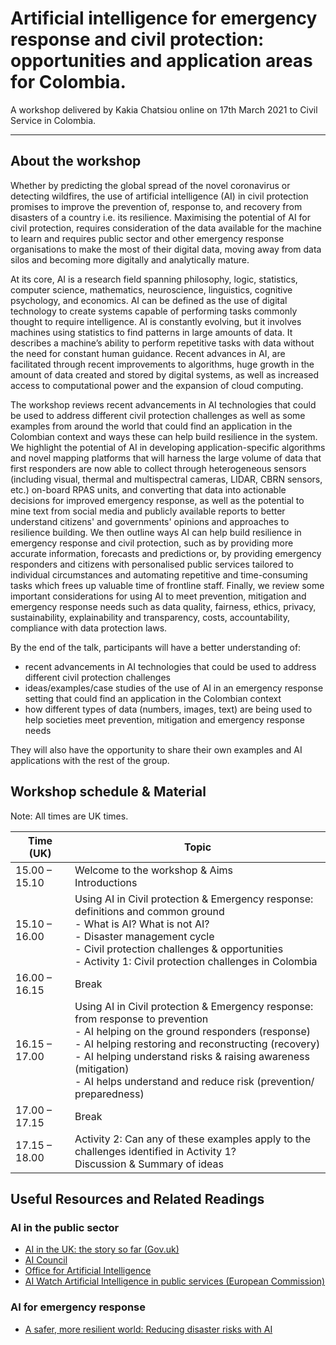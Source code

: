# Artificial intelligence for emergency response and civil protection: opportunities and application areas for Colombia. 
A workshop delivered by Kakia Chatsiou online on 17th March 2021 to Civil Service in Colombia.

<hr>

## About the workshop

Whether by predicting the global spread of the novel coronavirus or detecting wildfires, the use of artificial intelligence (AI) in civil protection promises to improve the prevention of, response to, and recovery from disasters of a country i.e. its resilience.  Maximising the potential of AI for civil protection, requires consideration of the data available for the machine to learn and requires public sector and other emergency response organisations to make the most of their digital data, moving away from data silos and becoming more digitally and analytically mature. 

At its core, AI is a research field spanning philosophy, logic, statistics, computer science, mathematics, neuroscience, linguistics, cognitive psychology, and economics. AI can be defined as the use of digital technology to create systems capable of performing tasks commonly thought to require intelligence. AI is constantly evolving, but it involves machines using statistics to find patterns in large amounts of data. It describes a machine’s ability to perform repetitive tasks with data without the need for constant human guidance. Recent advances in AI, are facilitated through recent improvements to algorithms, huge growth in the amount of data created and stored by digital systems, as well as increased access to computational power and the expansion of cloud computing. 

The workshop reviews recent advancements in AI technologies that could be used to address different civil protection challenges as well as some examples from around the world that could find an application in the Colombian context and ways these can help build resilience in the system. We highlight the potential of AI in developing application-specific algorithms and novel mapping platforms that will harness the large volume of data that first responders are now able to collect through heterogeneous sensors (including visual, thermal and multispectral cameras, LIDAR, CBRN sensors, etc.) on-board RPAS units, and converting that data into actionable decisions for improved emergency response, as well as the potential to mine text from social media and publicly available reports to better understand citizens' and governments' opinions and approaches to resilience building. We then outline ways AI can help build resilience in emergency response and civil protection, such as by providing more accurate information, forecasts and predictions or, by providing emergency responders and citizens with personalised public services tailored to individual circumstances and automating repetitive and time-consuming tasks which frees up valuable time of frontline staff. Finally, we review some important considerations for using AI to meet prevention, mitigation and emergency response needs such as data quality, fairness, ethics, privacy, sustainability, explainability and transparency, costs, accountability, compliance with data protection laws. 

By the end of the talk, participants will have a better understanding of:

 - recent advancements in AI technologies that could be used to address different civil protection challenges
 - ideas/examples/case studies of the use of AI in an emergency response setting that could find an application in the Colombian context
 - how different types of data (numbers, images, text) are being used to help societies meet prevention, mitigation and emergency response needs

They will also have the opportunity to share their own examples and AI applications with the rest of the group.

## Workshop schedule & Material

Note: All times are UK times.

Time (UK)      | Topic
---------------|-----------
15.00 – 15.10  | Welcome to the workshop & Aims <br> Introductions
15.10 – 16.00  | Using AI in Civil protection & Emergency response: definitions and common ground <br>  - What is AI? What is not AI?<br> - Disaster management cycle<br> - Civil protection challenges & opportunities<br> - Activity 1: Civil protection challenges in Colombia <br><!--[<img src="https://s18955.pcdn.co/wp-content/uploads/2018/02/github.png" width="25"/>](https://github.com/user/repository/subscription)-->
16.00 – 16.15  | Break
16.15 – 17.00  | Using AI in Civil protection & Emergency response: from response to prevention<br> - AI helping on the ground responders (response)<br> - AI helping restoring and reconstructing (recovery)<br> - AI helping understand risks & raising awareness (mitigation)<br> - AI helps understand and reduce risk (prevention/ preparedness)
17.00 – 17.15  | Break
17.15 – 18.00  | Activity 2: Can any of these examples apply to the challenges identified in Activity 1? <br> Discussion & Summary of ideas




## Useful Resources and Related Readings

### AI in the public sector

 - [AI in the UK: the story so far (Gov.uk)](https://cspl.blog.gov.uk/2020/03/19/ai-in-the-uk-the-story-so-far/)
 - [AI Council](https://www.gov.uk/government/groups/ai-council)
 - [Office for Artificial Intelligence](https://www.gov.uk/government/organisations/office-for-artificial-intelligence)
 - [AI Watch Artificial Intelligence in public services (European Commission)](https://publications.jrc.ec.europa.eu/repository/bitstream/JRC120399/jrc120399_misuraca-ai-watch_public-services_30062020_def.pdf)

### AI for emergency response

 - [A safer, more resilient world: Reducing disaster risks with AI](https://www.itu.int/en/myitu/News/2020/10/20/14/54/AI-for-Good-Disaster-Risk-Reduction-artificial-intelligence)
